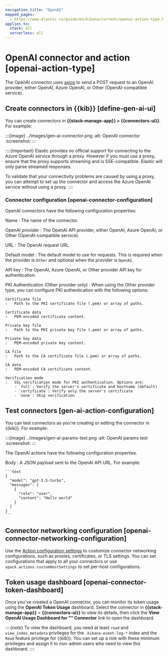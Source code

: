 ```yaml
---
navigation_title: "OpenAI"
mapped_pages:
  - https://www.elastic.co/guide/en/kibana/current/openai-action-type.html
applies_to:
  stack: all
  serverless: all
---
```


# OpenAI connector and action [openai-action-type]

The OpenAI connector uses [axios](https://github.com/axios/axios) to send a POST request to an OpenAI provider, either OpenAI, Azure OpenAI, or Other (OpenAI-compatible service).

## Create connectors in {{kib}} [define-gen-ai-ui]

You can create connectors in **{{stack-manage-app}} > {{connectors-ui}}**.  For example:

:::{image} ../images/gen-ai-connector.png
:alt: OpenAI connector
:screenshot:
:::

::::{important}
Elastic provides no official support for connecting to the Azure OpenAI service through a proxy. However if you must use a proxy, ensure that the proxy supports streaming and is SSE-compatible. Elastic will only parse streamed responses.

To validate that your connectivity problems are caused by using a proxy, you can attempt to set up the connector and access the Azure OpenAI service without using a proxy.
::::

### Connector configuration [openai-connector-configuration]

OpenAI connectors have the following configuration properties:

Name
:   The name of the connector.

OpenAI provider
:   The OpenAI API provider, either OpenAI, Azure OpenAI, or Other (OpenAI-compatible service).

URL
:   The OpenAI request URL.

Default model
:   The default model to use for requests. This is required when the provider is `Other` and optional when the provider is `OpenAI`.

API key
:   The OpenAI, Azure OpenAI, or Other provider API key for authentication.

PKI Authentication (Other provider only)
:   When using the Other provider type, you can configure PKI authentication with the following options:

    Certificate file
    :   Path to the PKI certificate file (.pem) or array of paths.

    Certificate data
    :   PEM-encoded certificate content.

    Private key file
    :   Path to the PKI private key file (.pem) or array of paths.

    Private key data
    :   PEM-encoded private key content.

    CA file
    :   Path to the CA certificate file (.pem) or array of paths.

    CA data
    :   PEM-encoded CA certificate content.

    Verification mode
    :   SSL verification mode for PKI authentication. Options are:
        - `full`: Verify the server's certificate and hostname (default)
        - `certificate`: Verify only the server's certificate
        - `none`: Skip verification

## Test connectors [gen-ai-action-configuration]

You can test connectors as you're creating or editing the connector in {{kib}}. For example:

:::{image} ../images/gen-ai-params-test.png
:alt: OpenAI params test
:screenshot:
:::

The OpenAI actions have the following configuration properties.

Body
:   A JSON payload sent to the OpenAI API URL. For example:

    ```text
    {
      "model": "gpt-3.5-turbo",
      "messages": [
        {
          "role": "user",
          "content": "Hello world"
        }
      ]
    }
    ```

## Connector networking configuration [openai-connector-networking-configuration]

Use the [Action configuration settings](/reference/configuration-reference/alerting-settings.md#action-settings) to customize connector networking configurations, such as proxies, certificates, or TLS settings. You can set configurations that apply to all your connectors or use `xpack.actions.customHostSettings` to set per-host configurations.

## Token usage dashboard [openai-connector-token-dashboard]

Once you've created a OpenAI connector, you can monitor its token usage using the **OpenAI Token Usage** dashboard. Select the connector in **{{stack-manage-app}}** > **{{connectors-ui}}** to view its details, then click the **View OpenAI Usage Dashboard for "*<Name>*" Connector** link to open the dashboard.

::::{note}
To view the dashboard, you need at least `read` and `view_index_metadata` privileges for the `.kibana-event-log-*` index and the `Read` feature privilege for {{kib}}. You can set up a role with these minimum privileges and assign it to non-admin users who need to view this dashboard.
::::
